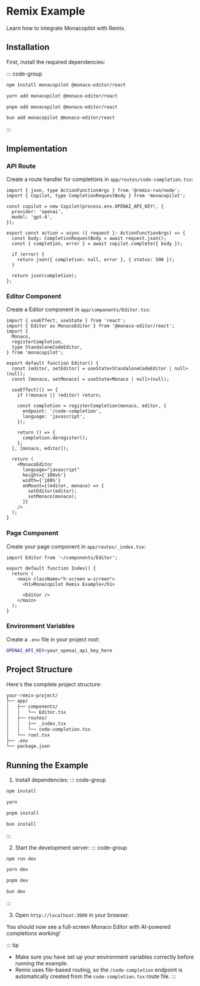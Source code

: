 # Remix Example

Learn how to integrate Monacopilot with Remix.

## Installation

First, install the required dependencies:

::: code-group
```bash [npm]
npm install monacopilot @monaco-editor/react
```

```bash [yarn]
yarn add monacopilot @monaco-editor/react
```

```bash [pnpm]
pnpm add monacopilot @monaco-editor/react
```

```bash [bun]
bun add monacopilot @monaco-editor/react
```
:::

## Implementation

### API Route

Create a route handler for completions in `app/routes/code-completion.tsx`:

```tsx
import { json, type ActionFunctionArgs } from '@remix-run/node';
import { Copilot, type CompletionRequestBody } from 'monacopilot';

const copilot = new Copilot(process.env.OPENAI_API_KEY!, {
  provider: 'openai',
  model: 'gpt-4',
});

export const action = async ({ request }: ActionFunctionArgs) => {
  const body: CompletionRequestBody = await request.json();
  const { completion, error } = await copilot.complete({ body });
  
  if (error) {
    return json({ completion: null, error }, { status: 500 });
  }
  
  return json(completion);
};
```

### Editor Component

Create a Editor component in `app/components/Editor.tsx`:

```tsx
import { useEffect, useState } from 'react';
import { Editor as MonacoEditor } from '@monaco-editor/react';
import {
  Monaco,
  registerCompletion,
  type StandaloneCodeEditor,
} from 'monacopilot';

export default function Editor() {
  const [editor, setEditor] = useState<StandaloneCodeEditor | null>(null);
  const [monaco, setMonaco] = useState<Monaco | null>(null);

  useEffect(() => {
    if (!monaco || !editor) return;

    const completion = registerCompletion(monaco, editor, {
      endpoint: '/code-completion',
      language: 'javascript',
    });

    return () => {
      completion.deregister();
    };
  }, [monaco, editor]);

  return (
    <MonacoEditor
      language="javascript"
      height={'100vh'}
      width={'100%'}
      onMount={(editor, monaco) => {
        setEditor(editor);
        setMonaco(monaco);
      }}
    />
  );
}
```

### Page Component

Create your page component in `app/routes/_index.tsx`:

```tsx
import Editor from '~/components/Editor';

export default function Index() {
  return (
    <main className="h-screen w-screen">
      <h1>Monacopilot Remix Example</h1>

      <Editor />
    </main>
  );
}
```

### Environment Variables

Create a `.env` file in your project root:

```bash
OPENAI_API_KEY=your_openai_api_key_here
```

## Project Structure

Here's the complete project structure:

```txt
your-remix-project/
├── app/
│   ├── components/
│   │   └── Editor.tsx
│   ├── routes/
│   │   ├── _index.tsx
│   │   └── code-completion.tsx
│   └── root.tsx
├── .env
└── package.json
```

## Running the Example

1. Install dependencies:
::: code-group
```bash [npm]
npm install
```

```bash [yarn]
yarn
```

```bash [pnpm]
pnpm install
```

```bash [bun]
bun install
```
:::

2. Start the development server:
::: code-group
```bash [npm]
npm run dev
```

```bash [yarn]
yarn dev
```

```bash [pnpm]
pnpm dev
```

```bash [bun]
bun dev
```
:::

3. Open `http://localhost:3000` in your browser.

You should now see a full-screen Monaco Editor with AI-powered completions working!

::: tip
- Make sure you have set up your environment variables correctly before running the example.
- Remix uses file-based routing, so the `/code-completion` endpoint is automatically created from the `code-completion.tsx` route file.
:::
